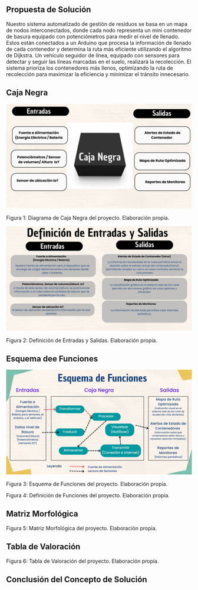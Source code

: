 
## Propuesta de Solución

Nuestro sistema automatizado de gestión de residuos se basa en un mapa de nodos interconectados, donde cada nodo representa un mini contenedor de basura equipado con potenciómetros para medir el nivel de llenado. Estos están conectados a un Arduino que procesa la información de llenado de cada contenedor y determina la ruta más eficiente utilizando el algoritmo de Dijkstra. Un vehículo seguidor de línea, equipado con sensores para detectar y seguir las líneas marcadas en el suelo, realizará la recolección. El sistema prioriza los contenedores más llenos, optimizando la ruta de recolección para maximizar la eficiencia y minimizar el tránsito innecesario.

## Caja Negra

<p align="center"><img src ="https://github.com/ArnySalazar/FdD/blob/main/FdD2024-1/Imagenes/I_E_4/caja_negra.jpg" width="720px"></p>

Figura 1: Diagrama de Caja Negra del proyecto. Elaboración propia.


<p align="center"><img src ="https://github.com/ArnySalazar/FdD/blob/main/FdD2024-1/Imagenes/I_E_4/definicion_entrada_salida.jpg" width="720px"></p>

Figura 2: Definición de Entradas y Salidas. Elaboración propia.

## Esquema dee Funciones

<p align="center"><img src ="https://github.com/ArnySalazar/FdD/blob/main/FdD2024-1/Imagenes/I_E_4/esquema_funciones.jpg" width="720px"></p>
Figura 3: Esquema de Funciones del proyecto. Elaboración propia.


Figura 4: Definición de Funciones del proyecto. Elaboración propia.

## Matriz Morfológica

Figura 5: Matriz Morfológica del proyecto. Elaboración propia.

## Tabla de Valoración

Figura 6: Tabla de Valoración del proyecto. Elaboración propia.

## Conclusión del Concepto de Solución

